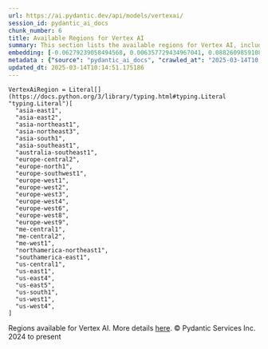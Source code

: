 ```yaml
---
url: https://ai.pydantic.dev/api/models/vertexai/
session_id: pydantic_ai_docs
chunk_number: 6
title: Available Regions for Vertex AI
summary: This section lists the available regions for Vertex AI, including locations in Asia, Europe, Australia, North America, and South America.
embedding: [-0.06279239058494568, 0.006357729434967041, 0.08826098591089249, 0.0009991838596761227, -0.04968133941292763, -0.017242789268493652, -0.013362220488488674, -0.01813444122672081, 0.010574238374829292, 0.02755330130457878, -0.009739100001752377, -0.020997775718569756, 0.003434743732213974, -0.048902712762355804, -0.03493768721818924, 0.04428119212388992, -0.011961949989199638, 0.03707262501120567, -0.03496280312538147, 0.023974133655428886, -0.0008029576856642962, -0.0009615084854885936, 0.010900759138166904, 0.006247842684388161, -0.0036576567217707634, 0.00943769607692957, 0.015974383801221848, 0.044004905968904495, -0.02072148770093918, -0.017431167885661125, -0.00515525508671999, -0.02275596186518669, -0.009958872571587563, 0.005252583418041468, -0.04119180887937546, -0.008351387456059456, -0.03707262501120567, 0.010756336152553558, 0.020432643592357635, 0.01184892375022173, 0.014103170484304428, -0.02339644357562065, 0.0120561383664608, 0.06048163026571274, -0.035640958696603775, -0.0021553486585617065, -0.039358269423246384, 0.017782805487513542, -0.04950552061200142, 0.006153654307126999, -0.02998964488506317, 0.004558727610856295, -0.03963455557823181, 0.004499074537307024, -0.039157334715127945, -0.006053186487406492, -0.0014881796669214964, 0.05264513939619064, 0.058472272008657455, 0.0002621582243591547, 0.03461116552352905, -0.041769497096538544, 0.028206340968608856, 0.03754984959959984, -0.010806569829583168, 0.03508838638663292, -0.03900663182139397, 0.016991620883345604, -0.004260463640093803, -0.035515375435352325, -0.017996298149228096, 0.03506327047944069, 0.021474996581673622, -0.00926187727600336, 0.0017424888210371137, -0.027201663702726364, -0.020482877269387245, 0.05676431953907013, -0.0068129743449389935, -0.07620484381914139, -0.03606794774532318, 0.04837525635957718, 0.0031349100172519684, -0.023609938099980354, -0.0005305957165546715, -0.035666078329086304, 0.016074851155281067, 0.006781578063964844, -0.019628901034593582, 0.021738724783062935, 0.018322819843888283, -0.05671408772468567, -0.031973883509635925, -0.002244827803224325, 0.021048009395599365, 0.07278893887996674, 0.01453015860170126, -0.025129513815045357, -0.0017236510757356882, -0.018197234719991684, -0.03991084173321724, -0.023145275190472603, 0.02206524647772312, 0.057166192680597305, 0.029838943853974342, 0.0289598498493433, 0.023245742544531822, 0.017129763960838318, 0.02775423601269722, 0.03154689818620682, -0.11694454401731491, 0.01557251252233982, 0.02539324201643467, -0.0016326020704582334, -0.01002794411033392, -0.007440898101776838, -0.016539515927433968, -0.002227559918537736, 0.05068601667881012, -0.019490757957100868, -0.07319080829620361, -0.0018476661061868072, 0.04817432165145874, -0.02160058170557022, -0.036695871502161026, 0.0013555306941270828, -0.003984177019447088, -0.07504946738481522, -0.046441249549388885, -0.016702774912118912, 0.012301028706133366, -0.007522528059780598, 0.04925435036420822, -0.031898532062768936, -0.016564631834626198, -0.018172116950154305, -0.03179806470870972, 0.04814920574426651, -0.01240149699151516, 0.05701548978686333, -0.007026468403637409, 0.04448212683200836, 0.020633578300476074, 0.0394587367773056, 0.022052686661481857, 0.0049072252586483955, -0.08821074664592743, 0.006103420164436102, 0.0069950721226632595, 0.06831812113523483, -0.007999750785529613, 0.008816051296889782, -0.006194469053298235, 0.00036576567799784243, -0.06043139472603798, -0.02787982113659382, 0.014341781847178936, 0.023208066821098328, 0.019352614879608154, -0.01813444122672081, -0.03533955663442612, 0.020332176238298416, 0.03127060830593109, 0.010819128714501858, -0.0014175381511449814, 0.015107848681509495, -0.04676777124404907, -0.06294309347867966, -0.0631440281867981, -0.10338138788938522, -0.026171868667006493, -0.0773099884390831, -0.03579166159033775, -0.046441249549388885, -0.011396818794310093, -0.008225803263485432, 0.014881796203553677, 0.03749961405992508, -0.03358136862516403, -0.012935232371091843, -0.020759163424372673, 0.015007381327450275, -0.028532860800623894, 0.03019058145582676, 0.004433142486959696, 0.01135286409407854, 0.02664908953011036, 0.020583344623446465, -0.02206524647772312, 0.03365672007203102, -0.013638506643474102, 0.01680324412882328, 0.04498446732759476, 0.0628928542137146, 0.054754965007305145, -0.04975669085979462, 0.021763842552900314, -0.014015261083841324, 0.07148285955190659, -0.00872186291962862, -0.00017572057549841702, 0.0038460339419543743, 0.005833412986248732, -0.03461116552352905, -0.00128096470143646, 0.008696746081113815, -0.0015494022518396378, 0.0006860068533569574, -0.007108098361641169, -0.03506327047944069, 0.02780446968972683, -0.015547395683825016, 0.007893003523349762, 0.02460205741226673, -0.025481151416897774, 0.00748485280200839, -0.022404324263334274, 0.02219082973897457, 0.012897556647658348, 0.005167813505977392, -0.038077306002378464, 0.03579166159033775, -0.014505041763186455, 0.01140309777110815, -0.02172616682946682, -0.007434619124978781, -0.014354339800775051, -0.04106622189283371, 0.019767044112086296, 0.03993596136569977, 0.022090362384915352, 0.02085963264107704, -0.020658696070313454, -0.03250133991241455, -0.02057078666985035, -0.050183676183223724, 0.04001130908727646, -0.0026137332897633314, -0.02657373994588852, 0.03732379525899887, -0.002787982113659382, -0.030743153765797615, 0.015170641243457794, 0.008589998818933964, 0.029261253774166107, -0.009086058475077152, 0.011020064353942871, -0.027101194486021996, 0.03875546157360077, 0.01626322790980339, 0.0031945628579705954, -0.03245110809803009, 0.03348090127110481, -0.011710780672729015, 0.005293398629873991, 0.010122133418917656, -0.048902712762355804, 0.00899187009781599, 0.009431417100131512, -0.005798877216875553, 0.03390789031982422, 0.05309724435210228, -0.026021165773272514, 0.005331073887646198, 0.005236885044723749, -0.01638881303369999, 0.00279897078871727, 0.03488745167851448, -0.029663125053048134, -0.03842894360423088, 0.0029685101471841335, 0.0017079529352486134, 0.046290550380945206, -0.06279239058494568, 0.0006051616510376334, 0.044105373322963715, 0.0037078906316310167, 0.02632256969809532, 0.006188190076500177, 0.08610092103481293, 0.012194282375276089, 0.013349661603569984, 0.017845597118139267, 0.03400835767388344, -0.04583844542503357, -0.00515525508671999, -0.045034702867269516, -0.01317384373396635, -0.05455402657389641, -0.006681110244244337, 0.05515683442354202, 0.010561679489910603, -0.007905561476945877, -0.014781328849494457, 0.029185902327299118, 0.008062542416155338, 0.06148630753159523, 0.01918935403227806, 0.03830335661768913, 0.02993941120803356, 0.04694359004497528, -0.01970425248146057, 0.03973502293229103, -0.025003928691148758, -0.07032747566699982, 0.013914793729782104, -0.020696371793746948, 0.012420334853231907, 0.055910345166921616, 0.012049859389662743, 0.025656970217823982, -0.001038429094478488, 0.039207566529512405, -0.03594236448407173, -0.0555587075650692, -0.045285869389772415, 0.01014725025743246, -0.012596153654158115, 0.03021569736301899, -0.004979436285793781, -0.03230040520429611, -0.02413739450275898, 0.014052936807274818, -0.009330948814749718, -0.059778355062007904, -0.04129227623343468, 0.00045132028753869236, -0.03729867935180664, -0.009236760437488556, -0.04448212683200836, 0.04189508035778999, -0.005883646663278341, -0.012759413570165634, 0.014881796203553677, -0.019063768908381462, -0.014329222962260246, -0.010486328974366188, -0.007736022584140301, -0.02300713211297989, -0.005780039355158806, -0.03596748039126396, -0.004800477996468544, 0.04485888406634331, -0.0008437727228738368, -0.017795363441109657, 0.02216571383178234, -0.003654517000541091, 0.00480361795052886, 0.026222102344036102, 0.00756648276001215, -0.014580393210053444, -0.045160286128520966, -0.012935232371091843, 0.0023766919039189816, -0.011654267087578773, -0.04817432165145874, 0.044155608862638474, 0.011811248026788235, -0.047872915863990784, 0.015120407566428185, -0.03609306365251541, 0.008816051296889782, 0.031923651695251465, 0.010624472051858902, -0.04948040097951889, -0.022077804431319237, 0.009217922575771809, 0.008269757963716984, 0.033129263669252396, 0.023095041513442993, 0.01874980702996254, -0.04917899891734123, -0.02654862217605114, -0.029411954805254936, 0.030793387442827225, -0.053850751370191574, 0.00942513719201088, -0.004728266969323158, -0.007164611481130123, 0.017531635239720345, -0.00035399210173636675, 0.04827478900551796, -0.020847072824835777, 0.014906913042068481, 0.025845346972346306, -0.0036262604407966137, -0.01080029085278511, 5.533579314942472e-05, -0.03765031695365906, -0.00724624190479517, 0.0121189309284091, -0.011114252731204033, 0.0008822330855764449, 0.0484757237136364, 0.029612891376018524, -0.021989895030856133, 0.03765031695365906, -0.02772911824285984, -0.002393959788605571, 0.037976838648319244, 0.019679134711623192, -0.015233433805406094, -0.005170953460037708, 0.0020203450694680214, 0.05076136812567711, 0.011252395808696747, 0.012037301436066628, 0.028432393446564674, 0.005035949405282736, -0.02534300833940506, 0.04219648614525795, -0.0668613389134407, 0.005604220554232597, 0.012074976228177547, 0.0019497036701068282, 0.015497162006795406, 0.048701778054237366, -0.013111051172018051, -0.016326021403074265, 0.04930458590388298, -0.038228005170822144, -0.0023876805789768696, -0.03883081302046776, -0.04551192373037338, -0.033229731023311615, 0.060783032327890396, 0.013450129888951778, -0.02485322766005993, -0.055006131529808044, -0.05942671746015549, 0.026096517220139503, 0.03639446943998337, 0.05776899680495262, -0.046340782195329666, -0.0009575839503668249, -0.0032432270236313343, -0.014580393210053444, 0.015057615004479885, 0.00865907035768032, 0.0027628650423139334, -0.005732945166528225, -0.031094791367650032, -0.045135170221328735, -0.011610312387347221, -0.02052055299282074, -0.0025007068179547787, 0.0120561383664608, 0.008276036940515041, 0.007905561476945877, -0.021525230258703232, 0.04483376443386078, 0.029211020097136497, -0.009808171540498734, -0.010410978458821774, -0.02303224802017212, -0.021964777261018753, 0.049153883010149, 0.021299177780747414, 0.025079280138015747, -0.012439172714948654, 0.04189508035778999, -0.02224106341600418, -0.08208221197128296, 0.0034096266608685255, 0.016200436279177666, -0.008495810441672802, 0.043803971260786057, -0.009921197779476643, 0.02652350440621376, -0.046340782195329666, -0.0702270045876503, 0.026975611224770546, 0.025380684062838554, 0.02182663418352604, -0.014869238249957561, 0.013123609125614166, 0.015220874920487404, -0.025820231065154076, 0.0048161763697862625, -0.022052686661481857, 0.052393969148397446, -0.0027801329270005226, -0.022868989035487175, -0.007447177544236183, -0.0029810687992721796, 0.03400835767388344, -0.03516373783349991, -0.02888449840247631, 0.035389792174100876, 0.003886848920956254, -0.045361220836639404, -0.0015980663010850549, 0.011980787850916386, -0.013638506643474102, 0.08876331895589828, 0.02298201434314251, -0.0349879190325737, -0.03124549239873886, 0.013563156127929688, 0.029286369681358337, 0.00013578854850493371, 0.030517101287841797, -0.04337698221206665, 0.04028759524226189, 0.0022322693839669228, 0.008175568655133247, 0.001668707700446248, -0.00279897078871727, -0.033154383301734924, 0.015911592170596123, 9.723009134177119e-05, 0.0164390467107296, -0.0047941990196704865, -0.023308534175157547, 0.009946314617991447, 0.04606449604034424, -0.0003430034266784787, 0.0420708991587162, -0.005302817095071077, -0.02418762817978859, 0.01179869007319212, -0.012520802207291126, 0.001932435785420239, -0.03747449815273285, -0.03787636756896973, 0.007371826563030481, -0.015245991759002209, -0.029512422159314156, -0.03461116552352905, -0.025920698419213295, 0.03034128248691559, -0.0323757566511631, 0.026272336021065712, 0.0063922652043402195, -0.024514148011803627, 0.008458134718239307, 0.03119525872170925, -0.03579166159033775, 0.010756336152553558, 0.04829990491271019, -0.00501397205516696, 0.034560929983854294, 0.012414054945111275, 0.04071458429098129, -0.0012825345620512962, -0.023383885622024536, 0.0008225803030654788, 0.018147001042962074, 0.02472764253616333, 0.03275251016020775, 0.010907038114964962, -0.056211747229099274, 0.03496280312538147, -0.02996452897787094, 0.03644470125436783, 0.036947041749954224, -0.010373302735388279, -0.03378230705857277, -0.008125334978103638, -0.0005066560697741807, 0.015346460044384003, -0.01611252687871456, 0.018900509923696518, 0.0033845098223537207, -0.022517351433634758, 0.025870464742183685, 0.013852001167833805, -0.003434743732213974, -0.006351449992507696, -0.016891153529286385, -0.007823931984603405, -0.023584822192788124, 0.031019439920783043, 0.027327246963977814, -0.009990269318223, -0.014806445688009262, 0.0098646841943264, -0.01112053170800209, -0.031999003142118454, 0.052494436502456665, -0.05030926316976547, -0.004860131070017815, -0.006712506525218487, 0.03167248144745827, 0.006103420164436102, -0.002907287562265992, -0.03014034777879715, 0.0033625324722379446, 0.02362249605357647, 0.002615303033962846, 0.0120561383664608, -0.005955858156085014, -0.010881921276450157, -0.04204578325152397, 0.007126936223357916, -0.02772911824285984, 0.021123358979821205, -0.02052055299282074, -0.03835359215736389, 0.030667802318930626, 0.029386838898062706, -0.004929202608764172, -0.018147001042962074, 0.020219149067997932, -0.04099087044596672, 0.006006091833114624, -0.009946314617991447, 0.01589903235435486, 0.0030862458515912294, 0.002852344186976552, -0.016627425327897072, 0.01135286409407854, 0.008527206256985664, 0.007315313443541527, 0.004612100776284933, 0.014128287322819233, -0.010078178718686104, -0.0044425614178180695, 0.040513649582862854, -0.04473329707980156, 0.03295344486832619, 0.001642021001316607, 0.02667420729994774, 0.014052936807274818, 0.010524004697799683, 0.008175568655133247, -0.009330948814749718, 0.0016341719310730696, 0.012439172714948654, 0.009224201552569866, -0.053700052201747894, 0.04732034355401993, 0.05570940673351288, 0.031923651695251465, -0.004850712139159441, -0.03159713000059128, 0.008137893863022327, 0.002747167134657502, 0.004624659661203623, -0.0045555876567959785, 0.009255598299205303, -0.00361684150993824, 0.013023141771554947, -0.03257669135928154, -0.0044457013718783855, -0.016614865511655807, 0.0006797275855205953, 0.02875891514122486, -0.016614865511655807, -0.014768769964575768, 0.0046058217994868755, 0.011804969049990177, -0.009299552999436855, 0.042723942548036575, -0.01734325848519802, -0.00838906317949295, 0.027226779609918594, -0.030542219057679176, 0.029185902327299118, 0.005177232436835766, -0.029864059761166573, -0.01514552440494299, 0.024099718779325485, -0.017745129764080048, -0.028105873614549637, 0.024275537580251694, 0.03260180726647377, -0.006357729434967041, -0.002309190109372139, 0.013625948689877987, 0.0009002859005704522, 0.04109133780002594, 0.016451606526970863, 0.021613139659166336, 0.01874980702996254, -0.04558727517724037, -0.0014842550735920668, -0.03579166159033775, 0.012087535113096237, -0.018460962921380997, 0.04134250804781914, 0.03958432376384735, -0.0328780934214592, 0.060983967036008835, 0.06871999055147171, 0.0037989395204931498, 0.009356065653264523, -0.004210229497402906, -0.003359392751008272, -0.004404886160045862, 0.004294999409466982, -0.011572637595236301, -0.008797213435173035, 0.027377482503652573, 0.011641709133982658, -0.011428214609622955, 0.0017848736606538296, 0.020231707021594048, -0.0005282409838400781, -0.033405549824237823, -0.024250421673059464, 0.0009002859005704522, 0.007189728785306215, -0.014819003641605377, -0.004301278851926327, 0.005274560768157244, 0.007321592420339584, 0.019327497109770775, 0.03614329919219017, -0.027151430025696754, -0.02793005481362343, -0.005641896277666092, -0.03343066945672035, 0.0034002079628407955, -0.042749058455228806, -0.010718660429120064, 0.013990144245326519, 0.01091331709176302, -0.008715583942830563, -0.033154383301734924, -0.040312714874744415, 0.01823491044342518, 0.03295344486832619, 0.021474996581673622, 0.008665349334478378, -0.034133944660425186, -0.017066972330212593, -0.012539640069007874, -0.025945816189050674, -0.008816051296889782, -0.0072964755818247795, -0.007164611481130123, 0.001307651516981423, 0.003441022941842675, 0.0018476661061868072, -0.004926063120365143, -0.06640923023223877, -0.0041631353087723255, -0.05148975923657417, -0.001206398825161159, -0.018712131306529045, -0.05284607410430908, -0.012100093066692352, 0.01447992492467165, 0.002572918077930808, 0.06178770959377289, -0.01206869725137949, -0.012476847507059574, -0.0169037114828825, -0.0008461274555884302, -0.006188190076500177, 0.009111175313591957, -0.029864059761166573, -0.021462438628077507, -0.002464601304382086, 0.0009458103450015187, 0.01509529072791338, -0.025380684062838554, -0.03506327047944069, -0.009814450517296791, 0.0009944745106622577, -0.030893854796886444, 0.014191079884767532, 0.03285297751426697, 0.027076078578829765, -0.01815955899655819, -0.00806882232427597, -0.00471256859600544, 0.026900259777903557, 0.0008382783853448927, -0.019490757957100868, -0.003955920692533255, 0.026900259777903557, 0.006819253321737051, 0.025016488507390022, -0.004376629367470741, -0.020922424271702766, -0.01567297987639904, 0.00900442898273468, 0.011553799733519554, 0.00021408280008472502, -0.004762802738696337, -0.005321654956787825, -0.016916269436478615, 0.018285144120454788, 0.005472356919199228, 0.0022369788493961096, -0.009079779498279095, 0.03267715871334076, -0.043979790061712265, -0.020332176238298416, -0.009575839154422283, 0.025054164230823517, -0.00840162206441164, 0.019654016941785812, 0.018435845151543617, -0.021537790074944496, -0.06379706412553787, -0.005996673367917538, 0.012652666307985783, -0.021474996581673622, 0.028608212247490883, -0.01317384373396635, 0.018322819843888283, -0.014454808086156845, 0.047546397894620895, -0.04028759524226189, 0.017117206007242203, -0.0033813701011240482, -0.02775423601269722, -0.02244199998676777, 0.02303224802017212, -0.02334620989859104, 0.01002794411033392, -0.012244516052305698, -0.024928579106926918, -0.018448403105139732, -0.03860476240515709, 0.0349879190325737, 0.055960576981306076, 0.022919222712516785, -0.018197234719991684, 0.004448840860277414, 0.014957146719098091, -0.0025211144238710403, -0.0029543819837272167, -0.0011514554498717189, -0.03875546157360077, -0.029663125053048134, -0.010762615129351616, 0.028432393446564674, -0.014216196723282337, 0.030491983518004417, -0.00040618827915750444, 0.023069923743605614, 0.02880914881825447, -0.015710655599832535, 0.017179997637867928, -0.01621299423277378, 0.04186996445059776, 0.036871690303087234, 0.02064613811671734, 0.015258550643920898, -0.01118332426995039, 0.01823491044342518, 0.021437320858240128, -0.015421810559928417, 0.035490259528160095, 0.034359995275735855, 0.020206591114401817, 0.0005266711814329028, 0.0137640917673707, 0.05078648403286934, -0.032149702310562134, -0.006018650718033314, 0.016740450635552406, 0.007893003523349762, 0.027653768658638, -0.0028664725832641125, -0.029462188482284546, -0.01058051735162735, -0.007830210961401463, 0.006373427342623472, 0.006128537002950907, 0.047546397894620895, -0.02064613811671734, -0.03860476240515709, -0.01700417883694172, 0.0034096266608685255, -0.013500363565981388, -0.03247622400522232, 0.017694896087050438, -0.028557978570461273, 0.037951719015836716, 0.0006624597008340061, 0.009921197779476643, -0.022517351433634758, 0.011151928454637527, -0.0030972345266491175, 0.00432953517884016, 0.02667420729994774, -0.034359995275735855, 0.005309096537530422, 0.03855452686548233, -0.06399800628423691, -0.008703025057911873, 0.009362345561385155, 0.02639792114496231, 0.0015399833209812641, -0.020118681713938713, 0.012552198953926563, 0.006492733024060726, 0.011151928454637527, 0.00664343498647213, -0.006225865334272385, 0.008872564882040024, -0.004467678721994162, 0.04222160205245018, 0.0030972345266491175, -0.0009607235551811755, -0.02310759946703911, -0.03142131119966507, 0.006194469053298235, -0.014040377922356129, -0.021901985630393028, 0.029336605221033096, 0.007761139422655106, 0.027251897379755974, 0.018385611474514008, -0.007616716902703047, -0.014052936807274818, -0.04322627931833267, 0.031044557690620422, 0.06249098479747772, -0.003714169841259718, 0.002536812564358115, 0.005221187137067318, 0.023095041513442993, 0.022504791617393494, 0.035389792174100876, -0.0010423536878079176, 0.019051210954785347, 0.0036953322123736143, 0.0007593954796902835, -0.0012495685368776321, -0.02049543522298336, -0.013487805612385273, 0.005268281325697899, -0.0068757664412260056, 0.01321151852607727, 0.009192805737257004, -0.004134878981858492, -0.022517351433634758, 0.017242789268493652, -0.03333020210266113, 0.013048258610069752, -0.004225927870720625, 0.00726507930085063, -0.038001954555511475, 0.009180247783660889, -0.017782805487513542, -0.02300713211297989, 0.016300903633236885, -0.012420334853231907, -0.031923651695251465, -0.016916269436478615, -0.0040940637700259686, 0.024928579106926918, 0.018950743600726128, -0.014065494760870934, 0.04106622189283371, -0.00718344934284687, 0.0602806955575943, 0.03991084173321724, -0.005205489229410887, 0.005359330214560032, 0.028482627123594284, -0.004420584067702293, 0.005365609657019377, -0.06108443811535835, 0.03001476265490055, 0.01064330991357565, -0.016300903633236885, 0.021048009395599365, 0.0039308033883571625, 0.010078178718686104, 0.01874980702996254, -0.006417382042855024, -0.018938183784484863, 0.017657220363616943, 0.054805196821689606, 0.016602307558059692, 0.036720991134643555, 0.036896806210279465, -0.06676086783409119, 0.018197234719991684, 0.014291548170149326, 0.001184421475045383, -0.009626072831451893, -0.00024665636010468006, 0.039081983268260956, 0.027477949857711792, -0.06404823809862137, -0.025606736540794373, -0.005767480935901403, -0.0007798029691912234, -0.002696933224797249, -0.008024867624044418, -0.004430002998560667, 0.012627549469470978, 0.027653768658638, 0.01813444122672081, 0.0034692795015871525, 0.03478698432445526, 0.01731814071536064, 0.00724624190479517, -0.0036137020215392113, 0.01141565665602684, 0.0198549535125494, -0.015735773369669914, -0.007604158483445644, -0.02275596186518669, 0.026850026100873947, -0.01980471983551979, -0.02418762817978859, 0.0071143778041005135, -0.00026412049192003906, 0.013349661603569984, -0.016564631834626198, 0.008112777024507523, -0.04297511279582977, -0.013010582886636257, 0.020332176238298416, -0.008250920102000237, 0.009400020353496075, -0.04066435247659683, -0.004586983937770128, -0.028633330017328262, -0.014191079884767532, -0.038102421909570694, 0.012778251431882381, -0.015233433805406094, 0.014793886803090572, 0.02175128273665905, -9.747537114890292e-05, 0.011610312387347221, -0.00778625626116991, 0.005688990466296673, 0.024941137060523033, -0.0035603283904492855, 0.0008790934225544333, 0.011754735372960567, 0.011214721016585827, -0.016564631834626198, -0.007736022584140301, -0.002062730025500059, 0.005645035766065121, -0.023760640993714333, -0.004197671078145504, 0.008866284973919392, -0.02408716082572937, 0.015195758081972599, -0.013412454165518284, 0.025556502863764763, 0.02059590443968773, -0.0245769415050745, 0.04385420307517052, 0.0006946407957002521, -0.011045181192457676, 0.022542467340826988, -0.01687859371304512, 0.0069260005839169025, 0.008778375573456287, 0.0387805812060833, 0.021588023751974106, -0.0015635305317118764, 0.000340452475938946, -0.008677908219397068, 0.034133944660425186, 0.029286369681358337, 0.001846096245571971, -9.752443293109536e-05, 0.008426738902926445, -0.007685788441449404, -0.03604283183813095, 0.04003642871975899, 0.062038879841566086, -0.0185488723218441, -0.010699823498725891, 0.01628834567964077, -0.03692192584276199, -0.01759442687034607, 0.0055791037157177925, -0.020734047517180443, -0.038077306002378464, 0.004021852742880583, -0.047471046447753906, -0.0230573657900095, -0.03142131119966507, 0.018486078828573227, 0.01503249816596508, 0.004012433812022209, 0.018737249076366425, -0.018473520874977112, -0.03511350229382515, -0.008163010701537132, -0.005786318797618151, -0.00726507930085063, -0.00872186291962862, 0.018071649596095085, -0.014655743725597858, 0.007139494642615318, -0.003262064652517438, -0.01628834567964077, -0.006536687724292278, -0.0017079529352486134, -0.02231641486287117, 0.020068448036909103, -0.022203389555215836, 0.007930678315460682, 0.010410978458821774, 0.010649588890373707, -0.030592452734708786, -0.0026828048285096884, -0.031069673597812653, -0.009946314617991447, 0.022567585110664368, 0.014203638769686222, -0.005450379569083452, 0.02313271537423134, 0.0020266242790967226, -0.0035320718307048082, 0.016062293201684952, -0.007239962462335825, -0.026975611224770546, -0.028482627123594284, 0.020256824791431427, -0.00688204588368535, 0.01921447180211544, -0.0025901859626173973, 0.001361809903755784, 0.023760640993714333, 0.017682336270809174, -0.017657220363616943, 0.008464413695037365, 0.02644815482199192, -0.03639446943998337, 0.03149666264653206, 0.020784281194210052, 0.009808171540498734, 0.010216321796178818, -0.019628901034593582, -0.03767543286085129, -0.018222350627183914, 0.011911716312170029, -0.009833288379013538, -0.014027819968760014, 0.008062542416155338, -0.010624472051858902, 0.017205115407705307, -0.0025211144238710403, 0.02652350440621376, 0.003246366512030363, -0.012872439809143543, 0.007252520881593227, 0.025970932096242905, 0.007805094122886658, 0.05932625010609627, -0.0010863083880394697, -0.029462188482284546, -0.024413680657744408, 0.019553549587726593, 0.029813826084136963, -0.010637030936777592, 0.0288342647254467, -0.006436219904571772, -0.03167248144745827, -0.004860131070017815, -0.010794011875987053, 0.02101033367216587, -0.0210354495793581, 0.0025901859626173973, -0.011811248026788235, 0.022630376741290092, -0.006699948105961084, -0.0028225178830325603, -0.03636935353279114, 0.003993595950305462, -0.027327246963977814, -0.010461212135851383, -0.014178521931171417, 0.025066722184419632, 0.018385611474514008, -0.0009285424603149295, -0.0075978790409862995, 0.03458604961633682, -0.00688204588368535, -0.0418197326362133, -0.035590726882219315, 0.01584879867732525, -0.011999625712633133, -0.028683563694357872, 0.015170641243457794, -0.003623120952397585, -0.011585195548832417, 0.013048258610069752, 8.839990914566442e-05, 0.015911592170596123, 0.022818753495812416, -0.01628834567964077, -0.016150202602148056, -0.01672789268195629, -0.0019685414154082537, 0.0054880548268556595, -0.014630626887083054, -0.055006131529808044, 0.0290854349732399, 0.0025226841680705547, 0.030918972566723824, 0.019792161881923676, 0.012778251431882381, -0.04455747827887535, -0.048978064209222794, 0.020708929747343063, 0.017833039164543152, 0.014793886803090572, -0.0013688741018995643, 0.004875828977674246, 0.014881796203553677, 0.014392015524208546, 0.03503815457224846, -0.022429442033171654, -0.05339864641427994, -0.01333710364997387, -0.017531635239720345, -0.012847322970628738, -0.028557978570461273, -0.009073500521481037, -0.010806569829583168, 0.00014187155466061085, 0.010034224018454552, 0.0060908617451786995, 0.012370100244879723, -0.0011491007171571255, 0.0011663686018437147, 0.024978812783956528, 0.024376004934310913, 0.004841293208301067, -0.012740575708448887, 0.02780446968972683, 0.013010582886636257, 0.02431321330368519, -0.03862987831234932, 0.0019497036701068282, 0.002298201434314251, -0.0032966004218906164, 0.0028068197425454855, -0.028156107291579247, 0.02241688221693039, -0.0053467717953026295, 0.02785470336675644, -0.008527206256985664, -0.014241313561797142, -0.02906031720340252, 0.023182950913906097, 0.011308909393846989, 0.03714797645807266, 0.0051583945751190186, 0.005309096537530422, -0.02901008352637291, 0.02770400233566761, 2.084903485410905e-07, 0.004659195430576801, 0.01918935403227806, -0.025330450385808945, 0.03777590021491051, 0.02044520154595375, 0.006536687724292278, 0.020834514871239662, 0.018410729244351387, -0.029688240960240364, -0.003390789031982422, 0.0018916206900030375, -0.0022087222896516323, -0.010718660429120064, -0.04478353261947632, -0.005381307564675808, 0.024438798427581787, -0.03147154673933983, 0.007955796085298061, -0.0212866198271513, 0.0352390892803669, -0.014806445688009262, -0.00023959220561664551, -0.018611663952469826, -0.002539952052757144, -0.015384135767817497, -0.016614865511655807, 0.017217673361301422, 0.00754764536395669, 0.043904438614845276, 0.0229317806661129, 0.01793350651860237, -0.015999501571059227, -0.02885938249528408, -0.019000977277755737, 0.022944338619709015, -0.01558507140725851, 0.006056325975805521, -0.004850712139159441, -0.033305082470178604, 0.015434369444847107, -0.023434119299054146, 0.0022589561995118856, 0.04782268404960632, -0.015497162006795406, -0.026297451928257942, 0.009921197779476643, -0.013852001167833805, -0.0036482377909123898, 0.023170391097664833, 0.010222600772976875, -0.01931493915617466, 0.0027926915790885687, -0.026046283543109894, -0.0704781785607338, 0.0036137020215392113, 0.0031145024113357067, 0.03217482194304466, -0.00931211095303297, -0.0349879190325737, 0.030642686411738396, 0.0022416883148252964, 0.012822206132113934, 0.007830210961401463, -0.019942862913012505, 0.02342156134545803, -0.013688741251826286, 0.02283131331205368, 0.017154879868030548, -0.003051710082218051, -0.004593263380229473, -0.020922424271702766, 0.01926470547914505, -0.030768271535634995, 0.015271109528839588, 0.009883522056043148, 0.016514398157596588, -0.007660671602934599, -0.012822206132113934, 0.010511445812880993, -0.002874321537092328, -0.005221187137067318, -0.013450129888951778, -0.0008382783853448927, -0.030542219057679176, -0.016966503113508224, 0.0444318950176239, 0.002375122159719467, 0.02359738014638424, -0.010624472051858902, -0.02790493704378605, 0.03606794774532318, -0.00037027886719442904, 0.0019732508808374405, 0.028030522167682648, 0.016401372849941254, 0.02524254098534584, -0.017757687717676163, 0.0009583688224665821, -0.0023233185056596994, -0.014278989285230637, 0.017142321914434433, 0.001039214082993567, 0.024489032104611397, -0.013349661603569984, -0.010335627011954784, 0.00046701839892193675, 0.013487805612385273, 0.023936457931995392, 0.01754419319331646, -0.0195158738642931, -0.010894479230046272, -0.010900759138166904, 0.001227591186761856, 0.03594236448407173, -0.0059087639674544334, 0.03378230705857277, 0.028658445924520493, 0.004181973170489073, -0.03451069816946983, 0.0002721657510846853, -0.009098617359995842, 0.0033122985623776913, 0.0047941990196704865, 0.0010541272349655628, 0.02998964488506317, -0.012884998694062233, -0.019942862913012505, -0.015547395683825016, -0.04583844542503357, 0.007239962462335825, -0.0005757277249358594, -0.013638506643474102, 0.014919471926987171, 0.04094063863158226, 0.03832847625017166, -0.0030281629879027605, 0.0068129743449389935, -0.01085052452981472, 0.017531635239720345, -0.000260980858001858, -0.0024630315601825714, -0.014781328849494457, -0.015158082358539104, -0.0167781263589859, 0.017330698668956757, 0.019980538636446, 0.05164046213030815, -0.0032432270236313343, -0.03129572793841362, 0.006568084005266428, 0.02669932320713997, -0.013525480404496193, -0.0008484821883030236, -0.0073467097245156765, 0.004882108420133591, -0.010398419573903084, -0.023760640993714333, -0.011855202727019787, -0.007886724546551704, 0.01685347780585289, 0.011001226492226124, -0.03704750910401344, 0.029587773606181145, -0.03644470125436783, -0.016300903633236885, 0.012181723490357399, 0.015421810559928417, 0.00794951617717743, 0.006131676957011223, -0.007779976818710566, 0.00529653811827302, -0.0025603596586734056, 0.00264826905913651, 0.01508273184299469, 0.019691692665219307, -0.00632947264239192, 0.012257074005901814, 0.011327747255563736, -0.04252300783991814, -0.0017048133304342628, 0.004181973170489073, -0.022630376741290092, 0.023760640993714333, 0.00286333286203444, -0.025970932096242905, -0.012225678190588951, 0.011792411096394062, 0.014341781847178936, -0.009908638894557953, -0.015710655599832535, 0.0290854349732399, -0.013349661603569984, -0.010184925980865955, 0.018385611474514008, 0.05671408772468567, -0.025079280138015747, -0.018121883273124695, 0.03152177855372429, 0.02044520154595375, 0.003299740143120289, 0.022128038108348846, -0.0017236510757356882, 0.021964777261018753, -0.018712131306529045, 0.005387587007135153, 0.0037047509104013443, -0.004345233552157879, 0.006712506525218487, 0.015007381327450275, 0.006542967166751623, -0.008483251556754112, 0.017255349084734917, 0.019566109403967857, 0.016451606526970863, 0.005337352864444256, -0.02413739450275898, 0.006800415925681591, 0.03508838638663292, -0.018285144120454788, 0.01946564018726349, 0.0019905187655240297, -0.024024367332458496, -0.017280464991927147, 0.023120157420635223, 0.004112901631742716, 0.00048978062113747, 0.006542967166751623, 0.04192019999027252, -0.0008798783528618515, -0.007051585242152214, -0.030692920088768005, -0.014065494760870934, -0.012815926223993301, -0.0025132654700428247, -0.0010533423628658056, -0.004480237141251564, 0.011773573234677315, -0.028206340968608856, -0.028482627123594284, 0.012884998694062233, 0.029487306252121925, 0.004687451757490635, -0.03503815457224846, 0.02770400233566761, -0.002685944549739361, 0.01692882739007473, 0.012175444513559341, 0.0009316820651292801, -0.009381183423101902, -0.014203638769686222, -0.03719821199774742, -0.0009709272999316454, 0.005704688373953104, 0.008998149074614048, 0.012809647247195244, -0.028357043862342834, -0.00872186291962862, 0.007447177544236183, 0.010787732899188995, 0.017606986686587334, -0.022617818787693977, -0.016501840204000473, -0.022102920338511467, -0.020884748548269272, -0.033079031854867935, 0.022203389555215836, 0.010159808211028576, 0.03383253887295723, -0.005202349275350571, 0.024200186133384705, -0.02793005481362343, -0.035716310143470764, 0.017230231314897537, -0.011440773494541645, -0.014404574409127235, 0.05043484643101692, 0.012759413570165634, 0.0038585923612117767, -0.020847072824835777, 0.03722332790493965, 0.012935232371091843, -0.02526765689253807, 0.0008445576531812549, 0.008307432755827904]
metadata : {"source": "pydantic_ai_docs", "crawled_at": "2025-03-14T10:14:51.173550", "url_path": "/api/models/vertexai/", "chunk_size": 830}
updated_dt: 2025-03-14T10:14:51.175186
---
```

```
VertexAiRegion = Literal[](https://docs.python.org/3/library/typing.html#typing.Literal "typing.Literal")[
  "asia-east1",
  "asia-east2",
  "asia-northeast1",
  "asia-northeast3",
  "asia-south1",
  "asia-southeast1",
  "australia-southeast1",
  "europe-central2",
  "europe-north1",
  "europe-southwest1",
  "europe-west1",
  "europe-west2",
  "europe-west3",
  "europe-west4",
  "europe-west6",
  "europe-west8",
  "europe-west9",
  "me-central1",
  "me-central2",
  "me-west1",
  "northamerica-northeast1",
  "southamerica-east1",
  "us-central1",
  "us-east1",
  "us-east4",
  "us-east5",
  "us-south1",
  "us-west1",
  "us-west4",
]

```

Regions available for Vertex AI.
More details [here](https://cloud.google.com/vertex-ai/generative-ai/docs/learn/locations#genai-locations).
© Pydantic Services Inc. 2024 to present